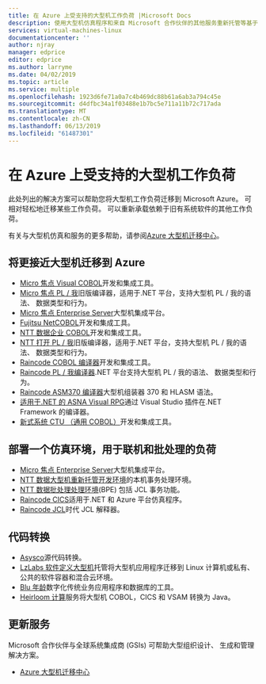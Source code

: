 ```yaml
---
title: 在 Azure 上受支持的大型机工作负荷 |Microsoft Docs
description: 使用大型机仿真程序和来自 Microsoft 合作伙伴的其他服务重新托管等基于 IBM Z 的系统使用 Microsoft Azure 将大型机工作负荷。
services: virtual-machines-linux
documentationcenter: ''
author: njray
manager: edprice
editor: edprice
ms.author: larryme
ms.date: 04/02/2019
ms.topic: article
ms.service: multiple
ms.openlocfilehash: 1923d6fe71a0a7c4b469dc88b61a6ab3a794c45e
ms.sourcegitcommit: d4dfbc34a1f03488e1b7bc5e711a11b72c717ada
ms.translationtype: MT
ms.contentlocale: zh-CN
ms.lasthandoff: 06/13/2019
ms.locfileid: "61487301"
---
```

# <a name="mainframe-workloads-supported-on-azure"></a>在 Azure 上受支持的大型机工作负荷

此处列出的解决方案可以帮助您将大型机工作负荷迁移到 Microsoft Azure。 可相对轻松地迁移某些工作负荷。 可以重新承载依赖于旧有系统软件的其他工作负荷。 

有关与大型机仿真和服务的更多帮助，请参阅[Azure 大型机迁移中心](https://azure.microsoft.com/migration/mainframe/)。

## <a name="migrate-mainframe-closer-to-azure"></a>将更接近大型机迁移到 Azure

- [Micro 焦点 Visual COBOL](https://www.microfocus.com/products/visual-cobol/)开发和集成工具。
- [Micro 焦点 PL / 我](https://www.microfocus.com/campaign/download/pli-modernization/)旧版编译器，适用于.NET 平台，支持大型机 PL / 我的语法、 数据类型和行为。
- [Micro 焦点 Enterprise Server](https://www.microfocus.com/products/enterprise-suite/enterprise-server/)大型机集成平台。
- [Fujitsu NetCOBOL](https://www.fujitsu.com/global/products/software/developer-tool/netcobol/)开发和集成工具。
- [NTT 数据企业 COBOL](https://www.nttdataservices.com/en-ie/services/application-modernization-services)开发和集成工具。
- [NTT 打开 PL / 我](https://www.nttdataservices.com/en-ie/services/application-modernization-services)旧版编译器，适用于.NET 平台，支持大型机 PL / 我的语法、 数据类型和行为。
- [Raincode COBOL 编译器](https://www.raincode.com/products/cobol/)开发和集成工具。
- [Raincode PL / 我编译器](https://www.raincode.com/products/pli/).NET 平台支持大型机 PL / 我的语法、 数据类型和行为。
- [Raincode ASM370 编译器](https://www.raincode.com/technical-landscape/asm370/)大型机组装器 370 和 HLASM 语法。
- [适用于.NET 的 ASNA Visual RPG](https://asna.com/us/products/visual-rpg)通过 Visual Studio 插件在.NET Framework 的编译器。
- [新式系统 CTU （通用 COBOL）](https://modernsystems.com/automatic-cobol-to-java-conversion/)开发和集成工具。

## <a name="deploy-an-emulation-environment-for-online-and-batch-processing"></a>部署一个仿真环境，用于联机和批处理的负荷

- [Micro 焦点 Enterprise Server](https://www.microfocus.com/products/enterprise-suite/enterprise-server/)大型机集成平台。
- [NTT 数据大型机重新托管开发环境](https://us.nttdata.com/en/-/media/assets/white-paper/apps-mainframe-re-hosting-development-environment-whitepaper.pdf)的本机事务处理环境。
- [NTT 数据批处理处理环境](https://us.nttdata.com/en/-/media/assets/white-paper/apps-mainframe-re-hosting-development-environment-whitepaper.pdf)(BPE) 包括 JCL 事务功能。
- [Raincode CICS](https://www.raincode.com/technical-landscape/cics/)适用于.NET 和 Azure 平台仿真程序。
- [Raincode JCL](https://www.raincode.com/products/jcl/)时代 JCL 解释器。

## <a name="code-conversion"></a>代码转换

- [Asysco](https://www.asysco.com/azure-cloud/)源代码转换。
- [LzLabs 软件定义大型机](https://www.lzlabs.com/)托管将大型机应用程序迁移到 Linux 计算机或私有、 公共的软件容器和混合云环境。
- [Blu 年龄](https://www.bluage.com/)数字化传统业务应用程序和数据库的工具。
- [Heirloom 计算](https://www.heirloomcomputing.com/tag/convert-cobol-to-java/)服务将大型机 COBOL，CICS 和 VSAM 转换为 Java。

## <a name="modernization-services"></a>更新服务

Microsoft 合作伙伴与全球系统集成商 (GSIs) 可帮助大型组织设计、 生成和管理解决方案。 

- [Azure 大型机迁移中心](https://azure.microsoft.com/migration/mainframe/)
